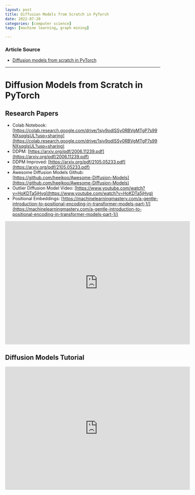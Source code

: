 ```yaml
---
layout: post
title: Diffusion Models from Scratch in PyTorch
date: 2022-07-20
categories: [computer science]
tags: [machine learning, graph mining]

---
```


### Article Source

* [Diffusion models from scratch in PyTorch](https://www.youtube.com/watch?v=a4Yfz2FxXiY)


---

# Diffusion Models from Scratch in PyTorch

## Research Papers

- Colab Notebook: [https://colab.research.google.com/drive/1sjy9odlSSy0RBVgMTgP7s99NXsqglsUL?usp=sharing](https://colab.research.google.com/drive/1sjy9odlSSy0RBVgMTgP7s99NXsqglsUL?usp=sharing)
- DDPM: [https://arxiv.org/pdf/2006.11239.pdf](https://arxiv.org/pdf/2006.11239.pdf)
- DDPM Improved: [https://arxiv.org/pdf/2105.05233.pdf](https://arxiv.org/pdf/2105.05233.pdf)
- Awesome Diffusion Models Github: [https://github.com/heejkoo/Awesome-Diffusion-Models](https://github.com/heejkoo/Awesome-Diffusion-Models)
- Outlier Diffusion Model Video: [https://www.youtube.com/watch?v=HoKDTa5jHvg](https://www.youtube.com/watch?v=HoKDTa5jHvg)
- Positional Embeddings: [https://machinelearningmastery.com/a-gentle-introduction-to-positional-encoding-in-transformer-models-part-1/](https://machinelearningmastery.com/a-gentle-introduction-to-positional-encoding-in-transformer-models-part-1/)

<iframe width="600" height="400" src="https://www.youtube.com/embed/a4Yfz2FxXiY" title="YouTube video player" frameborder="0" allow="accelerometer; autoplay; clipboard-write; encrypted-media; gyroscope; picture-in-picture" allowfullscreen></iframe>

## Diffusion Models Tutorial

<iframe width="600" height="400" src="https://www.youtube.com/embed/HoKDTa5jHvg" title="YouTube video player" frameborder="0" allow="accelerometer; autoplay; clipboard-write; encrypted-media; gyroscope; picture-in-picture" allowfullscreen></iframe>